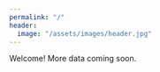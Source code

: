 ```yaml
---
permalink: "/"
header:
  image: "/assets/images/header.jpg"
---
```


Welcome! More data coming soon.
